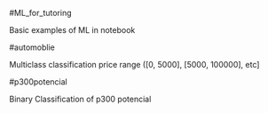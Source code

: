 #ML_for_tutoring


Basic examples of ML in notebook

#automoblie


Multiclass classification price range ([0, 5000], [5000, 100000], etc]

#p300potencial

Binary Classification of p300 potencial

